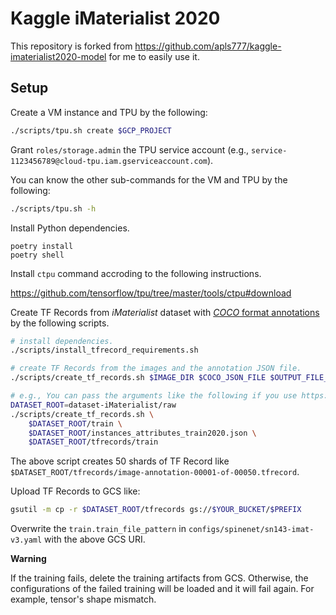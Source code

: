 # Kaggle iMaterialist 2020

This repository is forked from https://github.com/apls777/kaggle-imaterialist2020-model for me to easily use it.

## Setup

Create a VM instance and TPU by the following:

```sh
./scripts/tpu.sh create $GCP_PROJECT
```

Grant `roles/storage.admin` the TPU service account (e.g., `service-1123456789@cloud-tpu.iam.gserviceaccount.com`).

You can know the other sub-commands for the VM and TPU by the following:

```sh
./scripts/tpu.sh -h
```

Install Python dependencies.

```
poetry install
poetry shell
```

Install `ctpu` command accroding to the following instructions.

https://github.com/tensorflow/tpu/tree/master/tools/ctpu#download

Create TF Records from *iMaterialist* dataset with [*COCO* format annotations](https://github.com/cvdfoundation/fashionpedia#annotations) by the following scripts.

```sh
# install dependencies.
./scripts/install_tfrecord_requirements.sh

# create TF Records from the images and the annotation JSON file.
./scripts/create_tf_records.sh $IMAGE_DIR $COCO_JSON_FILE $OUTPUT_FILE_PREFIX

# e.g., You can pass the arguments like the following if you use https://github.com/hrsma2i/dataset-iMaterialist
DATASET_ROOT=dataset-iMaterialist/raw
./scripts/create_tf_records.sh \
    $DATASET_ROOT/train \
    $DATASET_ROOT/instances_attributes_train2020.json \
    $DATASET_ROOT/tfrecords/train
```

The above script creates 50 shards of TF Record like `$DATASET_ROOT/tfrecords/image-annotation-00001-of-00050.tfrecord`.

Upload TF Records to GCS like:

```sh
gsutil -m cp -r $DATASET_ROOT/tfrecords gs://$YOUR_BUCKET/$PREFIX
```

Overwrite the `train.train_file_pattern` in `configs/spinenet/sn143-imat-v3.yaml` with the above GCS URI.

**Warning**

If the training fails, delete the training artifacts from GCS. Otherwise, the configurations of the failed training will be loaded and it will fail again. For example, tensor's shape mismatch.
